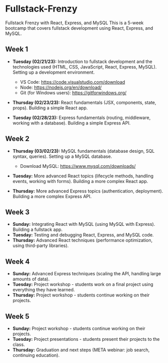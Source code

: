 # Fullstack-Frenzy

Fullstack Frenzy with React, Express, and MySQL
This is a 5-week bootcamp that covers fullstack development using React, Express, and MySQL.

## Week 1
- **Tuesday (02/21/23):** Introduction to fullstack development and the technologies used (HTML, CSS, JavaScript, React, Express, MySQL). Setting up a development environment.
     * VS Code: https://code.visualstudio.com/download
     * Node: https://nodejs.org/en/download/
     * Git (for Windows users): https://gitforwindows.org/

  
- **Thursday (02/23/23):** React fundamentals (JSX, components, state, props). Building a simple React app.

- **Tuesday (02/28/23):** Express fundamentals (routing, middleware, working with a database). Building a simple Express API.
## Week 2

- **Thursday (03/02/23):** MySQL fundamentals (database design, SQL syntax, queries). Setting up a MySQL database.
    * Download MySQL: https://www.mysql.com/downloads/

- **Tuesday:** More advanced React topics (lifecycle methods, handling events, working with forms). Building a more complex React app.
- **Thursday:** More advanced Express topics (authentication, deployment). Building a more complex Express API.
## Week 3
- **Sunday:** Integrating React with MySQL (using MySQL with Express). Building a fullstack app.
- **Tuesday:** Testing and debugging React, Express, and MySQL code.
- **Thursday:** Advanced React techniques (performance optimization, using third-party libraries).
## Week 4
- **Sunday:** Advanced Express techniques (scaling the API, handling large amounts of data).
- **Tuesday:** Project workshop - students work on a final project using everything they have learned.
- **Thursday:** Project workshop - students continue working on their projects.
## Week 5
- **Sunday:** Project workshop - students continue working on their projects.
- **Tuesday:** Project presentations - students present their projects to the class.
- **Thursday:** Graduation and next steps (META webinar: job search, continuing education).
